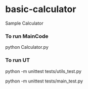 # basic-calculator
Sample Calculator


### To run MainCode
 python Calculator.py

 ### To run UT
 python -m unittest tests/utils_test.py
 
 python -m unittest tests/main_test.py